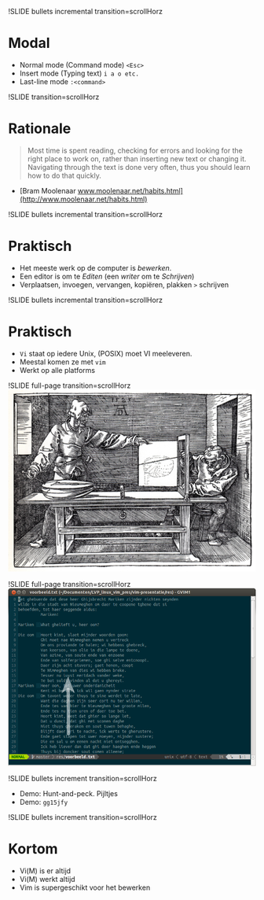 !SLIDE bullets incremental transition=scrollHorz
# Modal #

* Normal mode (Command mode) `<Esc>`
* Insert mode (Typing text) `i a o etc.`
* Last-line mode `:<command>`

!SLIDE transition=scrollHorz
# Rationale #

> Most time is spent reading, checking for errors and looking for the right place to work on, rather than inserting new text or changing it. Navigating through the text is done very often, thus you should learn how to do that quickly.

   - [Bram Moolenaar www.moolenaar.net/habits.html](http://www.moolenaar.net/habits.html)

!SLIDE bullets incremental transition=scrollHorz
# Praktisch #

* Het meeste werk op de computer is *bewerken*.
* Een editor is om te *Editen* (een *writer* om te *Schrijven*)
* Verplaatsen, invoegen, vervangen, kopiëren, plakken `>` schrijven


!SLIDE bullets incremental transition=scrollHorz
# Praktisch #
* `Vi` staat op iedere Unix, (POSIX) moet VI meeleveren.
* Meestal komen ze met `vim`
* Werkt op alle platforms

!SLIDE full-page transition=scrollHorz
![Albrecht Dürer - Artist Drawing a Lute (1525)](flickr-6539740629-hd.png)

!SLIDE full-page  transition=scrollHorz
![Target](target.png)

!SLIDE bullets increment  transition=scrollHorz
* Demo: Hunt-and-peck. Pijltjes
* Demo: `gg15jfy`

!SLIDE bullets increment  transition=scrollHorz
# Kortom #

* Vi(M) is er altijd
* Vi(M) werkt altijd
* Vim is supergeschikt voor het bewerken
